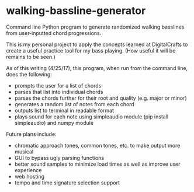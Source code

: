 # walking-bassline-generator
Command line Python program to generate randomized walking basslines from user-inputted chord progressions.

This is my personal project to apply the concepts learned at DigitalCrafts to create a useful practice tool for my bass playing. (How useful it will be remains to be seen.)

As of this writing (4/25/17), this program, when run from the command line, does the following:
  * prompts the user for a list of chords
  * parses that list into individual chords
  * parses the chords further for their root and quality (e.g. major or minor)
  * generates a random list of notes from each chord
  * outputs list to terminal in readable format
  * plays sound for each note using simpleaudio module (pip install simpleaudio) and numpy module

Future plans include:
  * chromatic approach tones, common tones, etc. to make output more musical
  * GUI to bypass ugly parsing functions
  * better sound samples to minimize load times as well as improve user experience
  * web hosting
  * tempo and time signature selection support
